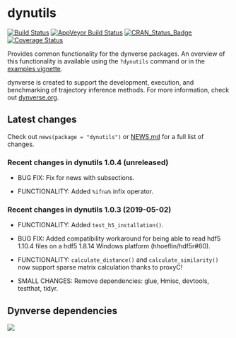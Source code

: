 
# dynutils

[![Build
Status](https://travis-ci.org/dynverse/dynutils.svg?branch=master)](https://travis-ci.org/dynverse/dynutils)
[![AppVeyor Build
Status](https://ci.appveyor.com/api/projects/status/github/dynverse/dynutils?branch=master&svg=true)](https://ci.appveyor.com/project/dynverse/dynutils)
[![CRAN\_Status\_Badge](https://www.r-pkg.org/badges/version/dynutils)](https://cran.r-project.org/package=dynutils)
[![Coverage
Status](https://codecov.io/gh/dynverse/dynutils/branch/master/graph/badge.svg)](https://codecov.io/gh/dynverse/dynutils?branch=master)

Provides common functionality for the dynverse packages. An overview of
this functionality is available using the `?dynutils` command or in the
[examples
vignette](https://CRAN.R-project.org/package=dynutils/vignettes/functionality.html).

dynverse is created to support the development, execution, and
benchmarking of trajectory inference methods. For more information,
check out [dynverse.org](dynverse.org).

## Latest changes

Check out `news(package = "dynutils")` or [NEWS.md](inst/NEWS.md) for a
full list of
changes.

<!-- This section gets automatically generated from inst/NEWS.md, and also generates inst/NEWS -->

### Recent changes in dynutils 1.0.4 (unreleased)

  - BUG FIX: Fix for news with subsections.

  - FUNCTIONALITY: Added `%ifna%` infix operator.

### Recent changes in dynutils 1.0.3 (2019-05-02)

  - FUNCTIONALITY: Added `test_h5_installation()`.

  - BUG FIX: Added compatibility workaround for being able to read hdf5
    1.10.4 files on a hdf5 1.8.14 Windows platform (hhoeflin/hdf5r\#60).

  - FUNCTIONALITY: `calculate_distance()` and `calculate_similarity()`
    now support sparse matrix calculation thanks to proxyC\!

  - SMALL CHANGES: Remove dependencies: glue, Hmisc, devtools, testthat,
    tidyr.

## Dynverse dependencies

<!-- Generated by "update_dependency_graphs.R" in the main dynverse repo -->

![](man/figures/dependencies.png)
